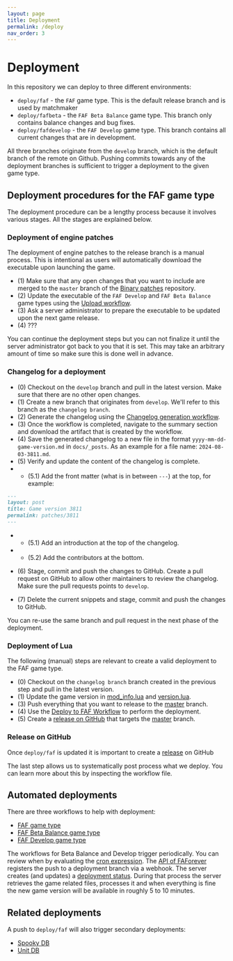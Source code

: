 ```yaml
---
layout: page
title: Deployment
permalink: /deploy
nav_order: 3
---
```


# Deployment

In this repository we can deploy to three different environments:

- `deploy/faf` - the `FAF` game type. This is the default release branch and is used by matchmaker
- `deploy/fafbeta` - the `FAF Beta Balance` game type. This branch only contains balance changes and bug fixes.
- `deploy/fafdevelop` - the `FAF Develop` game type. This branch contains all current changes that are in development.

All three branches originate from the `develop` branch, which is the default branch of the remote on Github. Pushing commits towards any of the deployment branches is sufficient to trigger a deployment to the given game type.

## Deployment procedures for the FAF game type

The deployment procedure can be a lengthy process because it involves various stages. All the stages are explained below.

### Deployment of engine patches

The deployment of engine patches to the release branch is a manual process. This is intentional as users will automatically download the executable upon launching the game. 

- (1) Make sure that any open changes that you want to include are merged to the `master` branch of the [Binary patches](https://github.com/FAForever/FA-Binary-Patches) repository.
- (2) Update the executable of the `FAF Develop` and `FAF Beta Balance` game types using the [Upload workflow](https://github.com/FAForever/FA-Binary-Patches/actions).
- (3) Ask a server administrator to prepare the executable to be updated upon the next game release.
- (4) ???

You can continue the deployment steps but you can not finalize it until the server administrator got back to you that it is set. This may take an arbitrary amount of time so make sure this is done well in advance. 

### Changelog for a deployment

- (0) Checkout on the `develop` branch and pull in the latest version. Make sure that there are no other open changes.
- (1) Create a new branch that originates from `develop`. We'll refer to this branch as the `changelog branch`.
- (2) Generate the changelog using the [Changelog generation workflow](https://github.com/FAForever/fa/actions/workflows/docs-changelog.yaml).
- (3) Once the workflow is completed, navigate to the summary section and download the artifact that is created by the workflow.
- (4) Save the generated changelog to a new file in the format `yyyy-mm-dd-game-version.md` in `docs/_posts`. As an example for a file name: `2024-08-03-3811.md`.
- (5) Verify and update the content of the changelog is complete.
- - (5.1) Add the front matter (what is in between `---`) at the top, for example:

```markdown
---
layout: post
title: Game version 3811
permalink: patches/3811
---
```

- - (5.1) Add an introduction at the top of the changelog.
- - (5.2) Add the contributors at the bottom.

- (6) Stage, commit and push the changes to GitHub. Create a pull request on GitHub to allow other maintainers to review the changelog. Make sure the pull requests points to `develop`. 
- (7) Delete the current snippets and stage, commit and push the changes to GitHub.

You can re-use the same branch and pull request in the next phase of the deployment.

### Deployment of Lua

The following (manual) steps are relevant to create a valid deployment to the FAF game type.

- (0) Checkout on the `changelog branch` branch created in the previous step and pull in the latest version.
- (1) Update the game version in [mod_info.lua](https://github.com/FAForever/fa/blob/develop/mod_info.lua) and [version.lua](https://github.com/FAForever/fa/blob/develop/lua/version.lua).
- (3) Push everything that you want to release to the [master](https://github.com/FAForever/fa/tree/master) branch.
- (4) Use the [Deploy to FAF Workflow](https://github.com/FAForever/fa/actions/workflows/deploy-faf.yaml) to perform the deployment.
- (5) Create a [release on GitHub](https://github.com/FAForever/fa/releases) that targets the [master](https://github.com/FAForever/fa/tree/master) branch.

### Release on GitHub

Once `deploy/faf` is updated it is important to create a [release](https://github.com/FAForever/fa/releases/new) on GitHub



The last step allows us to systematically post process what we deploy. You can learn more about this by inspecting the workflow file.

## Automated deployments

There are three workflows to help with deployment:

- [FAF game type](https://github.com/FAForever/fa/blob/develop/.github/workflows/deploy-faf.yaml)
- [FAF Beta Balance game type](https://github.com/FAForever/fa/blob/develop/.github/workflows/deploy-fafbeta.yaml)
- [FAF Develop game type](https://github.com/FAForever/fa/blob/develop/.github/workflows/deploy-fafdevelop.yaml)

The workflows for Beta Balance and Develop trigger periodically. You can review when by evaluating the [cron expression](https://crontab.cronhub.io/). The [API of FAForever](https://github.com/FAForever/faf-java-api/blob/develop/src/main/java/com/faforever/api/deployment/GitHubDeploymentService.java) registers the push to a deployment branch via a webhook. The server creates (and updates) a [deployment status](https://github.com/FAForever/fa/deployments). During that process the server retrieves the game related files, processes it and when everything is fine the new game version will be available in roughly 5 to 10 minutes.

## Related deployments

A push to `deploy/faf` will also trigger secondary deployments:

- [Spooky DB](https://github.com/FAForever/fa/blob/develop/.github/workflows/spookydb-update.yaml)
- [Unit DB](https://github.com/FAForever/fa/blob/develop/.github/workflows/unitdb-update.yaml)
